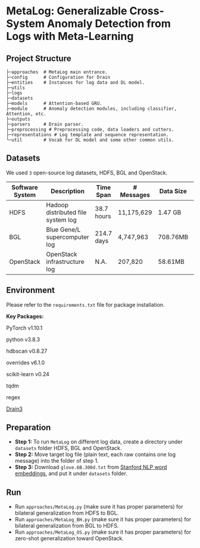 ﻿# MetaLog: Generalizable Cross-System Anomaly Detection from Logs with Meta-Learning

## Project Structure
```
├─approaches  # MetaLog main entrance.
├─config      # Configuration for Drain
├─entities    # Instances for log data and DL model.
├─utils
├─logs        
├─datasets    
├─models      # Attention-based GRU.
├─module      # Anomaly detection modules, including classifier, Attention, etc.
├─outputs           
├─parsers     # Drain parser.
├─preprocessing # Preprocessing code, data loaders and cutters.
├─representations # Log template and sequence representation.
└─util        # Vocab for DL model and some other common utils.
```

## Datasets

We used `3` open-source log datasets, HDFS, BGL and OpenStack. 

| Software System | Description                        | Time Span  | # Messages | Data Size | Link                                                      |
|       ---       |           ----                     |    ----    |    ----    |  ----     |                ---                                        |
| HDFS            | Hadoop distributed file system log | 38.7 hours | 11,175,629 | 1.47 GB   | [LogHub](https://github.com/logpai/loghub)                |
| BGL             | Blue Gene/L supercomputer log      | 214.7 days | 4,747,963  | 708.76MB  | [Usenix-CFDR Data](https://www.usenix.org/cfdr-data#hpc4) |
| OpenStack | OpenStack infrastructure log|N.A.|207,820|58.61MB| [LogHub-OpenStack](https://github.com/logpai/loghub/tree/master/OpenStack)|

## Environment

Please refer to the `requirements.txt` file for package installation.

**Key Packages:**


PyTorch v1.10.1

python v3.8.3

hdbscan v0.8.27

overrides v6.1.0

scikit-learn v0.24

tqdm

regex

[Drain3](https://github.com/IBM/Drain3)

## Preparation

- **Step 1:** To run `MetaLog` on different log data, create a directory under `datasets` folder HDFS, BGL and OpenStack.
- **Step 2:** Move target log file (plain text, each raw contains one log message) into the folder of step 1.
- **Step 3:** Download `glove.6B.300d.txt` from [Stanford NLP word embeddings](https://nlp.stanford.edu/projects/glove/), and put it under `datasets` folder.

## Run
- Run `approaches/MetaLog.py` (make sure it has proper parameters) for bilateral generalization from HDFS to BGL.
- Run `approaches/MetaLog_BH.py` (make sure it has proper parameters) for bilateral generalization from BGL to HDFS.
- Run `approaches/MetaLog_OS.py` (make sure it has proper parameters) for zero-shot generalization toward OpenStack.
